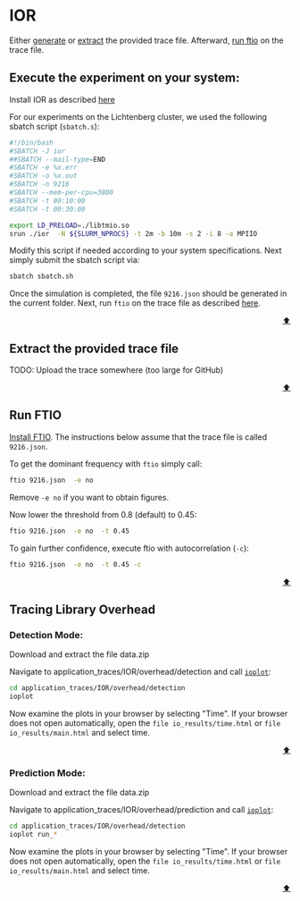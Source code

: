 # IOR

Either [generate](#execute-the-experiment-on-your-system) or [extract](#extract-the-provided-trace-file) the provided trace file.
Afterward, [run ftio](#run-ftio) on the trace file.

## Execute the experiment on your system:
Install IOR as described [here](https://ior.readthedocs.io/en/latest/userDoc/install.html)

For our experiments on the Lichtenberg cluster, we used the following sbatch script (`sbatch.s`):
```sh
#!/bin/bash
#SBATCH -J ior
##SBATCH --mail-type=END
#SBATCH -e %x.err
#SBATCH -o %x.out
#SBATCH -n 9216
#SBATCH --mem-per-cpu=3800   
#SBATCH -t 00:10:00
#SBATCH -t 00:30:00

export LD_PRELOAD=./libtmio.so  
srun ./ior  -N ${SLURM_NPROCS} -t 2m -b 10m -s 2 -i 8 -a MPIIO
```
Modify this script if needed according to your system specifications. 
Next simply submit the sbatch script via:
```sh
sbatch sbatch.sh
```

Once the simulation is completed, the file `9216.json` should be generated in the current folder. 
Next, run `ftio` on the trace file as described [here](#run-ftio).

<p align="right"><a href="#ior">⬆</a></p>

## Extract the provided trace file
TODO: Upload the trace somewhere (too large for GitHub)

<p align="right"><a href="#ior">⬆</a></p>

## Run FTIO
[Install FTIO](https://github.com/tuda-parallel/FTIO#installation).
The instructions below assume that the trace file is called `9216.json`.

To get the dominant frequency with `ftio` simply call:
```sh
ftio 9216.json  -e no  
```
Remove `-e no` if you want to obtain figures.

Now lower the threshold from 0.8 (default) to 0.45:
```sh
ftio 9216.json  -e no  -t 0.45
```


To gain further confidence, execute ftio with autocorrelation (`-c`):
```sh
ftio 9216.json  -e no  -t 0.45 -c 
```

<p align="right"><a href="#ior">⬆</a></p>


## Tracing Library Overhead

### Detection Mode:
Download and extract the file data.zip

Navigate to application_traces/IOR/overhead/detection and call [`ioplot`](https://github.com/tuda-parallel/FTIO/blob/main/docs/tools.md#ioplot):

```sh
cd application_traces/IOR/overhead/detection
ioplot 
```

Now examine the plots in your browser by selecting "Time". If your browser does not open automatically, open the `file io_results/time.html` or `file io_results/main.html` and select time.

<p align="right"><a href="#ior">⬆</a></p>

### Prediction Mode:

Download and extract the file data.zip

Navigate to application_traces/IOR/overhead/prediction and call [`ioplot`](https://github.com/tuda-parallel/FTIO/blob/main/docs/tools.md#ioplot):

```sh
cd application_traces/IOR/overhead/detection
ioplot run_*
```
Now examine the plots in your browser by selecting "Time". If your browser does not open automatically, open the `file io_results/time.html` or `file io_results/main.html` and select time.

<p align="right"><a href="#ior">⬆</a></p>
